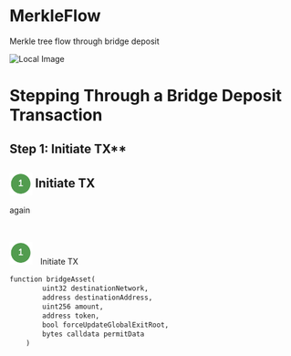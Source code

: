 # MerkleFlow
Merkle tree flow through bridge deposit

![Local Image](https://github.com/j2abro/MerkleFlow/raw/main/assets/MerkleFlow.svg "Merke Tree Flow")

# Stepping Through a Bridge Deposit Transaction

## Step 1: Initiate TX**


## <img src="./assets/icon1.png" alt="Custom Icon222" style="width:40px; height:40px; vertical-align:middle;"> Initiate TX
again
## <span style="display: flex; align-items: center;">
  <img src="./assets/icon1.png" alt="Custom Icon222" style="width:40px; height:40px; margin-right: 10px;"> Initiate TX
</span>

```solidity
function bridgeAsset(
        uint32 destinationNetwork,
        address destinationAddress,
        uint256 amount,
        address token,
        bool forceUpdateGlobalExitRoot,
        bytes calldata permitData
    )
```
